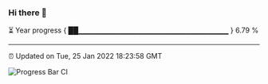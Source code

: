 ### Hi there 👋

⏳ Year progress { ██▁▁▁▁▁▁▁▁▁▁▁▁▁▁▁▁▁▁▁▁▁▁▁▁▁▁▁▁ } 6.79 %

---

⏰ Updated on Tue, 25 Jan 2022 18:23:58 GMT

![Progress Bar CI](https://github.com/ZhaoGui/ZhaoGui/workflows/Progress%20Bar%20CI/badge.svg)
